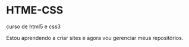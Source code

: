 # HTME-CSS
 curso de html5 e css3

 Estou aprendendo a criar sites e agora vou gerenciar meus repositórios.
